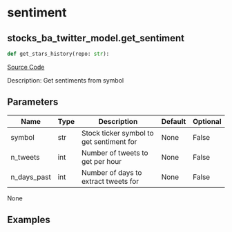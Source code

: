 # sentiment

## stocks_ba_twitter_model.get_sentiment

```python
def get_stars_history(repo: str):
```
[Source Code](https://github.com/OpenBB-finance/OpenBBTerminal/tree/main/openbb_terminal/common/behavioural_analysis/twitter_model.py#L124)

Description: Get sentiments from symbol

## Parameters

| Name | Type | Description | Default | Optional |
| ---- | ---- | ----------- | ------- | -------- |
| symbol | str | Stock ticker symbol to get sentiment for | None | False |
| n_tweets | int | Number of tweets to get per hour | None | False |
| n_days_past | int | Number of days to extract tweets for | None | False |

None

## Examples

